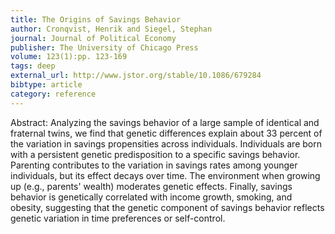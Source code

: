 ```yaml
---
title: The Origins of Savings Behavior
author: Cronqvist, Henrik and Siegel, Stephan
journal: Journal of Political Economy
publisher: The University of Chicago Press
volume: 123(1):pp. 123-169
tags: deep
external_url: http://www.jstor.org/stable/10.1086/679284
bibtype: article
category: reference
---
```

Abstract: Analyzing the savings behavior of a large sample of identical and fraternal twins, we find that genetic differences explain about 33 percent of the variation in savings propensities across individuals. Individuals are born with a persistent genetic predisposition to a specific savings behavior. Parenting contributes to the variation in savings rates among younger individuals, but its effect decays over time. The environment when growing up (e.g., parents' wealth) moderates genetic effects. Finally, savings behavior is genetically correlated with income growth, smoking, and obesity, suggesting that the genetic component of savings behavior reflects genetic variation in time preferences or self-control.
